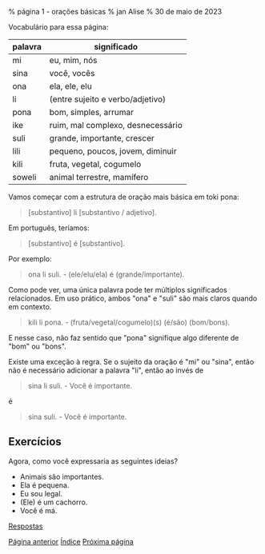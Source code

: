 % página 1 - orações básicas
% jan Alise
% 30 de maio de 2023

Vocabulário para essa página:

| palavra | significado                       |
|---------|-----------------------------------|
| mi      | eu, mim, nós                      |
| sina    | você, vocês                       |
| ona     | ela, ele, elu                     |
| li      | (entre sujeito e verbo/adjetivo)  |
| pona    | bom, simples, arrumar             |
| ike     | ruim, mal complexo, desnecessário |
| suli    | grande, importante, crescer       |
| lili    | pequeno, poucos, jovem, diminuir  |
| kili    | fruta, vegetal, cogumelo          |
| soweli  | animal terrestre, mamífero        |

Vamos começar com a estrutura de oração mais básica em toki pona:

> [substantivo] li [substantivo / adjetivo].

Em português, teríamos:

> [substantivo] é [substantivo].

Por exemplo:

> ona li suli. - (ele/elu/ela) é (grande/importante).

Como pode ver, uma única palavra pode ter múltiplos significados relacionados.
Em uso prático, ambos "ona" e "suli" são mais claros quando em contexto.

> kili li pona. - (fruta/vegetal/cogumelo)(s) (é/são) (bom/bons).

E nesse caso, não faz sentido que "pona" signifique algo diferente de "bom" ou
"bons".

Existe uma exceção à regra. Se o sujeito da oração é "mi" ou "sina", então não
é necessário adicionar a palavra "li", então ao invés de

> sina li suli. - Você é importante.

é

> sina suli. - Você é importante.

## Exercícios

Agora, como você expressaria as seguintes ideias?

* Animais são importantes.
* Ela é pequena.
* Eu sou legal.
* (Ele) é um cachorro.
* Você é má.

[Respostas](pt_answers.html#p1)

[Página anterior](pt_0.html) [Índice](pt_index.html) [Próxima página](pt_2.html)
